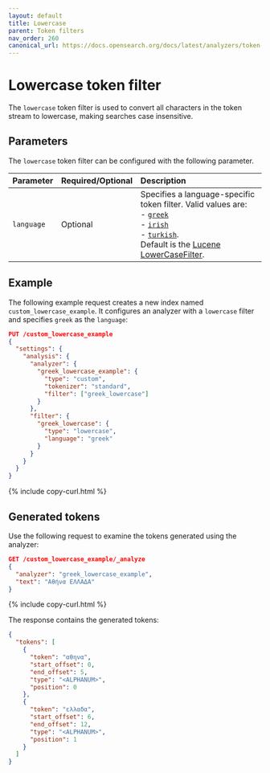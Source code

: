 ```yaml
---
layout: default
title: Lowercase
parent: Token filters
nav_order: 260
canonical_url: https://docs.opensearch.org/docs/latest/analyzers/token-filters/lowercase/
---
```


# Lowercase token filter

The `lowercase` token filter is used to convert all characters in the token stream to lowercase, making searches case insensitive.

## Parameters

The `lowercase` token filter can be configured with the following parameter.

Parameter | Required/Optional | Description
:--- | :--- | :---
 `language` | Optional | Specifies a language-specific token filter. Valid values are: <br>- [`greek`](https://lucene.apache.org/core/8_7_0/analyzers-common/org/apache/lucene/analysis/el/GreekLowerCaseFilter.html) <br>-  [`irish`](https://lucene.apache.org/core/8_7_0/analyzers-common/org/apache/lucene/analysis/ga/IrishLowerCaseFilter.html) <br>-  [`turkish`](https://lucene.apache.org/core/8_7_0/analyzers-common/org/apache/lucene/analysis/tr/TurkishLowerCaseFilter.html). <br> Default is the [Lucene LowerCaseFilter](https://lucene.apache.org/core/8_7_0/analyzers-common/org/apache/lucene/analysis/core/LowerCaseFilter.html). 

## Example

The following example request creates a new index named `custom_lowercase_example`. It configures an analyzer with a `lowercase` filter and specifies `greek` as the `language`:

```json
PUT /custom_lowercase_example
{
  "settings": {
    "analysis": {
      "analyzer": {
        "greek_lowercase_example": {
          "type": "custom",
          "tokenizer": "standard",
          "filter": ["greek_lowercase"]
        }
      },
      "filter": {
        "greek_lowercase": {
          "type": "lowercase",
          "language": "greek"
        }
      }
    }
  }
}
```
{% include copy-curl.html %}

## Generated tokens

Use the following request to examine the tokens generated using the analyzer:

```json
GET /custom_lowercase_example/_analyze
{
  "analyzer": "greek_lowercase_example",
  "text": "Αθήνα ΕΛΛΑΔΑ"
}
```
{% include copy-curl.html %}

The response contains the generated tokens:

```json
{
  "tokens": [
    {
      "token": "αθηνα",
      "start_offset": 0,
      "end_offset": 5,
      "type": "<ALPHANUM>",
      "position": 0
    },
    {
      "token": "ελλαδα",
      "start_offset": 6,
      "end_offset": 12,
      "type": "<ALPHANUM>",
      "position": 1
    }
  ]
}
```
